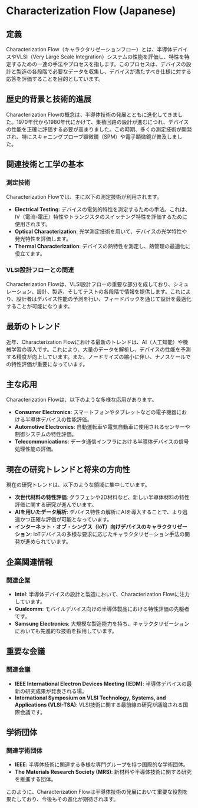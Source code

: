 # Characterization Flow (Japanese)

## 定義

Characterization Flow（キャラクタリゼーションフロー）とは、半導体デバイスやVLSI（Very Large Scale Integration）システムの性能を評価し、特性を特定するための一連の手法やプロセスを指します。このプロセスは、デバイスの設計と製造の各段階で必要なデータを収集し、デバイスが満たすべき仕様に対する応答を評価することを目的としています。

## 歴史的背景と技術的進展

Characterization Flowの概念は、半導体技術の発展とともに進化してきました。1970年代から1980年代にかけて、集積回路の設計が進むにつれ、デバイスの性能を正確に評価する必要が高まりました。この時期、多くの測定技術が開発され、特にスキャニングプローブ顕微鏡（SPM）や電子顕微鏡が普及しました。

## 関連技術と工学の基本

### 測定技術

Characterization Flowでは、主に以下の測定技術が利用されます。

- **Electrical Testing**: デバイスの電気的特性を測定するための手法。これは、IV（電流-電圧）特性やトランジスタのスイッチング特性を評価するために使用されます。
- **Optical Characterization**: 光学測定技術を用いて、デバイスの光学特性や発光特性を評価します。
- **Thermal Characterization**: デバイスの熱特性を測定し、熱管理の最適化に役立てます。

### VLSI設計フローとの関連

Characterization Flowは、VLSI設計フローの重要な部分を成しており、シミュレーション、設計、製造、そしてテストの各段階で情報を提供します。これにより、設計者はデバイス性能の予測を行い、フィードバックを通じて設計を最適化することが可能になります。

## 最新のトレンド

近年、Characterization Flowにおける最新のトレンドは、AI（人工知能）や機械学習の導入です。これにより、大量のデータを解析し、デバイスの性能を予測する精度が向上しています。また、ノードサイズの縮小に伴い、ナノスケールでの特性評価が重要になっています。

## 主な応用

Characterization Flowは、以下のような多様な応用があります。

- **Consumer Electronics**: スマートフォンやタブレットなどの電子機器における半導体デバイスの性能評価。
- **Automotive Electronics**: 自動運転車や電気自動車に使用されるセンサーや制御システムの特性評価。
- **Telecommunications**: データ通信インフラにおける半導体デバイスの信号処理性能の評価。

## 現在の研究トレンドと将来の方向性

現在の研究トレンドは、以下のような領域に集中しています。

- **次世代材料の特性評価**: グラフェンや2D材料など、新しい半導体材料の特性評価に関する研究が進んでいます。
- **AIを用いたデータ解析**: デバイス特性の解析にAIを導入することで、より迅速かつ正確な評価が可能となっています。
- **インターネット・オブ・シングス（IoT）向けデバイスのキャラクタリゼーション**: IoTデバイスの多様な要求に応じたキャラクタリゼーション手法の開発が進められています。

## 企業関連情報

### 関連企業

- **Intel**: 半導体デバイスの設計と製造において、Characterization Flowに注力しています。
- **Qualcomm**: モバイルデバイス向けの半導体製品における特性評価の先駆者です。
- **Samsung Electronics**: 大規模な製造能力を持ち、キャラクタリゼーションにおいても先進的な技術を採用しています。

## 重要な会議

### 関連会議

- **IEEE International Electron Devices Meeting (IEDM)**: 半導体デバイスの最新の研究成果が発表される場。
- **International Symposium on VLSI Technology, Systems, and Applications (VLSI-TSA)**: VLSI技術に関する最前線の研究が議論される国際会議です。

## 学術団体

### 関連学術団体

- **IEEE**: 半導体技術に関連する多様な専門グループを持つ国際的な学術団体。
- **The Materials Research Society (MRS)**: 新材料や半導体技術に関する研究を推進する団体。

このように、Characterization Flowは半導体技術の発展において重要な役割を果たしており、今後もその進化が期待されます。